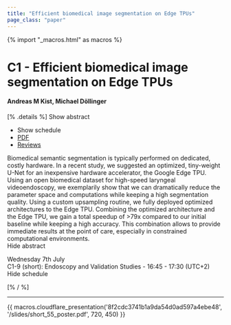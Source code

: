 ```yaml
---
title: "Efficient biomedical image segmentation on Edge TPUs"
page_class: "paper"
---
```


{% import "_macros.html" as macros %}

# C1 - Efficient biomedical image segmentation on Edge TPUs

#### Andreas M Kist, Michael Döllinger

[% .details %]
<a class="toggle_visibility" data-selector=".abstract" data-level="3">Show abstract</a>
- <a class="toggle_visibility" data-selector=".schedule" data-level="3">Show schedule</a>
- <a href="https://openreview.net/pdf?id=HajxTQpPniD">PDF</a>
- <a href="https://openreview.net/forum?id=HajxTQpPniD">Reviews</a>

<p>
    <span class="abstract">
        Biomedical semantic segmentation is typically performed on dedicated, costly hardware. In a recent study, we suggested an optimized, tiny-weight U-Net for an inexpensive hardware accelerator, the Google Edge TPU. Using an open biomedical dataset for high-speed laryngeal videoendoscopy, we exemplarily show that we can dramatically reduce the parameter space and computations while keeping a high segmentation quality. Using a custom upsampling routine, we fully deployed optimized architectures to the Edge TPU. Combining the optimized architecture and the Edge TPU, we gain a total speedup of >79x compared to our initial baseline while keeping a high accuracy. This combination allows to provide immediate results at the point of care, especially in constrained computational environments.
        <br>
        <span class="actions"><a class="toggle_visibility" data-level="2">Hide abstract</a></span>
    </span>
</p>

<p>
    <span class="schedule">
         Wednesday 7th July<br>C1-9 (short): Endoscopy and Validation Studies - 16:45 - 17:30 (UTC+2)
        <br>
        <span class="actions"><a class="toggle_visibility" data-level="2">Hide schedule</a></span>
    </span>
</p>

[% / %]


---

{{ macros.cloudflare_presentation('8f2cdc3741b1a9da54d0ad597a4ebe48', '/slides/short_55_poster.pdf', 720, 450) }}
